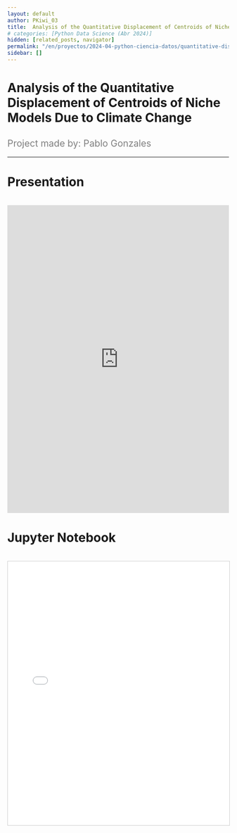 ```yaml
---
layout: default
author: PKiwi_03
title:  Analysis of the Quantitative Displacement of Centroids of Niche Models Due to Climate Change
# categories: [Python Data Science (Abr 2024)]
hidden: [related_posts, navigator]
permalink: "/en/proyectos/2024-04-python-ciencia-datos/quantitative-displacement-centroids-niche-models.html"
sidebar: []
---
```


#  Analysis of the Quantitative Displacement of Centroids of Niche Models Due to Climate Change
<h2 style="color: gray; font-weight: normal;">
Project made by: Pablo Gonzales
</h2>

---

# Presentation
<br>

<iframe width="100%" height="700" src="https://www.youtube.com/embed/ycZAVEYETeY" frameborder="0" allow="accelerometer; autoplay; clipboard-write; encrypted-media; gyroscope; picture-in-picture; web-share" referrerpolicy="strict-origin-when-cross-origin" allowfullscreen></iframe>

<br>

# Jupyter Notebook
<br>
<iframe 
    src="/assets/html/pablo_gonzales.html" 
    width="100%" 
    height="600" 
    style="border: 1px solid #ccc;"
></iframe>